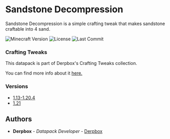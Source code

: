 # Sandstone Decompression

Sandstone Decompression is a simple crafting tweak that makes sandstone craftable into 4 sand.

![Minecraft Version](https://img.shields.io/badge/Minecraft-1.13--1.21-80ba42?style=for-the-badge) ![License](https://img.shields.io/github/license/DBTDerpbox/sandstone-decompression?style=for-the-badge) ![Last Commit](https://img.shields.io/github/last-commit/dbtderpbox/sandstone-decompression?style=for-the-badge)

### Crafting Tweaks

This datapack is part of Derpbox's Crafting Tweaks collection.

You can find more info about it [here.](https://github.com/DBTDerpbox/dbtderpbox/blob/main/crafting-tweaks.md)

### Versions

* [1.13-1.20.4](https://github.com/DBTDerpbox/Sandstone-Decompression/releases/tag/V1.0)
* [1.21](https://github.com/DBTDerpbox/Sandstone-Decompression/releases/tag/V1.1)

## Authors

* **Derpbox** - *Datapack Developer* - [Derpbox](https://github.com/dbtderpbox)
